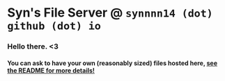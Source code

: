 # Syn's File Server @ ```synnnn14 (dot) github (dot) io```
### Hello there. <3
#### You can ask to have your own (reasonably sized) files hosted here, [see the README for more details!](https://github.com/Synnnn14/synnnn14.github.io)